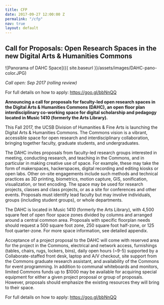 ```yaml
---
title: CFP
date: 2017-09-27 12:00:00 Z
permalink: "/cfp"
nav: true
layout: default
---
```


## Call for Proposals: Open Research Spaces in the new Digital Arts & Humanities Commons

![Panorama of DAHC Space]({{ site.baseurl }}/assets/images/DAHC-pano-color.JPG)

_Call open: Sep 2017 (rolling review)_

For full details on how to apply: <https://goo.gl/bbNnQQ>

**Announcing a call for proposals for faculty-led open research spaces in the Digital Arts & Humanities Commons (DAHC), an open floor plan interdisciplinary co-working space for digital scholarship and pedagogy located in Music 1410 (formerly the Arts Library).**

This Fall 2017, the UCSB Division of Humanities & Fine Arts is launching the Digital Arts & Humanities Commons. The Commons vision is a vibrant, accessible space for open research and interdisciplinary collaboration, bringing together faculty, graduate students, and undergraduates.

The DAHC invites proposals from faculty-led research groups interested in meeting, conducting research, and teaching in the Commons, and in particular in making creative use of space. For example, these may take the form of makerspaces, hackerspaces, digital recording and editing kiosks or open labs. Other on-site engagements include such methods and technical practices as 3D printing, biometrics, motion capture, GIS, sonification, visualization, or text encoding. The space may be used for research projects, classes and class projects, or as a site for conferences and other events. Proposals must identify lead faculty but may involve individuals, groups (including student groups), or whole departments.

The DAHC is located in Music 1410 (formerly the Arts Library), with 4,500 square feet of open floor space zones divided by columns and arranged around a central common area. Proposals with specific floorplan needs should request a 500 square foot zone, 250 square foot half-zone, or 125 foot quarter-zone. For more space information, see detailed appendix.

Acceptance of a project proposal to the DAHC will come with reserved area for the project in the Commons, electrical and network access, furnishings (tables, chairs, rugs, lockers, bins), daily open hours (~9-5) supported by a Collaborate-staffed front desk, laptop and A/V checkout, site support from the Commons graduate research assistant, and availability of the Commons for event programming. In addition to communal whiteboards and monitors, limited Commons funds up to $1000 may be available for acquiring special equipment for either a given project proposal or group of proposals. However, proposals should emphasize the existing resources they will bring to their space.

For full details on how to apply: <https://goo.gl/bbNnQQ>
